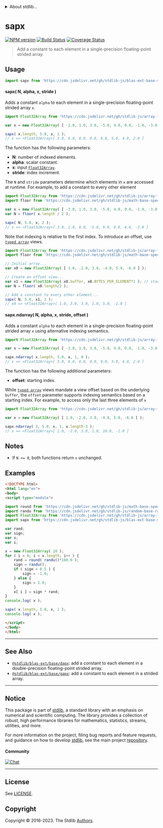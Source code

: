 <!--

@license Apache-2.0

Copyright (c) 2020 The Stdlib Authors.

Licensed under the Apache License, Version 2.0 (the "License");
you may not use this file except in compliance with the License.
You may obtain a copy of the License at

   http://www.apache.org/licenses/LICENSE-2.0

Unless required by applicable law or agreed to in writing, software
distributed under the License is distributed on an "AS IS" BASIS,
WITHOUT WARRANTIES OR CONDITIONS OF ANY KIND, either express or implied.
See the License for the specific language governing permissions and
limitations under the License.

-->


<details>
  <summary>
    About stdlib...
  </summary>
  <p>We believe in a future in which the web is a preferred environment for numerical computation. To help realize this future, we've built stdlib. stdlib is a standard library, with an emphasis on numerical and scientific computation, written in JavaScript (and C) for execution in browsers and in Node.js.</p>
  <p>The library is fully decomposable, being architected in such a way that you can swap out and mix and match APIs and functionality to cater to your exact preferences and use cases.</p>
  <p>When you use stdlib, you can be absolutely certain that you are using the most thorough, rigorous, well-written, studied, documented, tested, measured, and high-quality code out there.</p>
  <p>To join us in bringing numerical computing to the web, get started by checking us out on <a href="https://github.com/stdlib-js/stdlib">GitHub</a>, and please consider <a href="https://opencollective.com/stdlib">financially supporting stdlib</a>. We greatly appreciate your continued support!</p>
</details>

# sapx

[![NPM version][npm-image]][npm-url] [![Build Status][test-image]][test-url] [![Coverage Status][coverage-image]][coverage-url] <!-- [![dependencies][dependencies-image]][dependencies-url] -->

> Add a constant to each element in a single-precision floating-point strided array.



<section class="usage">

## Usage

```javascript
import sapx from 'https://cdn.jsdelivr.net/gh/stdlib-js/blas-ext-base-sapx@esm/index.mjs';
```

#### sapx( N, alpha, x, stride )

Adds a constant `alpha` to each element in a single-precision floating-point strided array `x`.

```javascript
import Float32Array from 'https://cdn.jsdelivr.net/gh/stdlib-js/array-float32@esm/index.mjs';

var x = new Float32Array( [ -2.0, 1.0, 3.0, -5.0, 4.0, 0.0, -1.0, -3.0 ] );

sapx( x.length, 5.0, x, 1 );
// x => <Float32Array>[ 3.0, 6.0, 8.0, 0.0, 9.0, 5.0, 4.0, 2.0 ]
```

The function has the following parameters:

-   **N**: number of indexed elements.
-   **alpha**: scalar constant.
-   **x**: input [`Float32Array`][@stdlib/array/float32].
-   **stride**: index increment.

The `N` and `stride` parameters determine which elements in `x` are accessed at runtime. For example, to add a constant to every other element

```javascript
import Float32Array from 'https://cdn.jsdelivr.net/gh/stdlib-js/array-float32@esm/index.mjs';
import floor from 'https://cdn.jsdelivr.net/gh/stdlib-js/math-base-special-floor@esm/index.mjs';

var x = new Float32Array( [ -2.0, 1.0, 3.0, -5.0, 4.0, 0.0, -1.0, -3.0 ] );
var N = floor( x.length / 2 );

sapx( N, 5.0, x, 2 );
// x => <Float32Array>[ 3.0, 1.0, 8.0, -5.0, 9.0, 0.0, 4.0, -3.0 ]
```

Note that indexing is relative to the first index. To introduce an offset, use [`typed array`][mdn-typed-array] views.

```javascript
import Float32Array from 'https://cdn.jsdelivr.net/gh/stdlib-js/array-float32@esm/index.mjs';
import floor from 'https://cdn.jsdelivr.net/gh/stdlib-js/math-base-special-floor@esm/index.mjs';

// Initial array...
var x0 = new Float32Array( [ 1.0, -2.0, 3.0, -4.0, 5.0, -6.0 ] );

// Create an offset view...
var x1 = new Float32Array( x0.buffer, x0.BYTES_PER_ELEMENT*1 ); // start at 2nd element
var N = floor( x0.length/2 );

// Add a constant to every other element...
sapx( N, 5.0, x1, 2 );
// x0 => <Float32Array>[ 1.0, 3.0, 3.0, 1.0, 5.0, -1.0 ]
```

#### sapx.ndarray( N, alpha, x, stride, offset )

Adds a constant `alpha` to each element in a single-precision floating-point strided array `x` using alternative indexing semantics.

```javascript
import Float32Array from 'https://cdn.jsdelivr.net/gh/stdlib-js/array-float32@esm/index.mjs';

var x = new Float32Array( [ -2.0, 1.0, 3.0, -5.0, 4.0, 0.0, -1.0, -3.0 ] );

sapx.ndarray( x.length, 5.0, x, 1, 0 );
// x => <Float32Array>[ 3.0, 6.0, 8.0, 0.0, 9.0, 5.0, 4.0, 2.0 ]
```

The function has the following additional parameters:

-   **offset**: starting index.

While [`typed array`][mdn-typed-array] views mandate a view offset based on the underlying `buffer`, the `offset` parameter supports indexing semantics based on a starting index. For example, to access only the last three elements of `x`

```javascript
import Float32Array from 'https://cdn.jsdelivr.net/gh/stdlib-js/array-float32@esm/index.mjs';

var x = new Float32Array( [ 1.0, -2.0, 3.0, -4.0, 5.0, -6.0 ] );

sapx.ndarray( 3, 5.0, x, 1, x.length-3 );
// x => <Float32Array>[ 1.0, -2.0, 3.0, 1.0, 10.0, -1.0 ]
```

</section>

<!-- /.usage -->

<section class="notes">

## Notes

-   If `N <= 0`, both functions return `x` unchanged.

</section>

<!-- /.notes -->

<section class="examples">

## Examples

<!-- eslint no-undef: "error" -->

```html
<!DOCTYPE html>
<html lang="en">
<body>
<script type="module">

import round from 'https://cdn.jsdelivr.net/gh/stdlib-js/math-base-special-round@esm/index.mjs';
import randu from 'https://cdn.jsdelivr.net/gh/stdlib-js/random-base-randu@esm/index.mjs';
import Float32Array from 'https://cdn.jsdelivr.net/gh/stdlib-js/array-float32@esm/index.mjs';
import sapx from 'https://cdn.jsdelivr.net/gh/stdlib-js/blas-ext-base-sapx@esm/index.mjs';

var rand;
var sign;
var x;
var i;

x = new Float32Array( 10 );
for ( i = 0; i < x.length; i++ ) {
    rand = round( randu()*100.0 );
    sign = randu();
    if ( sign < 0.5 ) {
        sign = -1.0;
    } else {
        sign = 1.0;
    }
    x[ i ] = sign * rand;
}
console.log( x );

sapx( x.length, 5.0, x, 1 );
console.log( x );

</script>
</body>
</html>
```

</section>

<!-- /.examples -->

<!-- Section for related `stdlib` packages. Do not manually edit this section, as it is automatically populated. -->

<section class="related">

* * *

## See Also

-   <span class="package-name">[`@stdlib/blas-ext/base/dapx`][@stdlib/blas/ext/base/dapx]</span><span class="delimiter">: </span><span class="description">add a constant to each element in a double-precision floating-point strided array.</span>
-   <span class="package-name">[`@stdlib/blas-ext/base/gapx`][@stdlib/blas/ext/base/gapx]</span><span class="delimiter">: </span><span class="description">add a constant to each element in a strided array.</span>

</section>

<!-- /.related -->

<!-- Section for all links. Make sure to keep an empty line after the `section` element and another before the `/section` close. -->


<section class="main-repo" >

* * *

## Notice

This package is part of [stdlib][stdlib], a standard library with an emphasis on numerical and scientific computing. The library provides a collection of robust, high performance libraries for mathematics, statistics, streams, utilities, and more.

For more information on the project, filing bug reports and feature requests, and guidance on how to develop [stdlib][stdlib], see the main project [repository][stdlib].

#### Community

[![Chat][chat-image]][chat-url]

---

## License

See [LICENSE][stdlib-license].


## Copyright

Copyright &copy; 2016-2023. The Stdlib [Authors][stdlib-authors].

</section>

<!-- /.stdlib -->

<!-- Section for all links. Make sure to keep an empty line after the `section` element and another before the `/section` close. -->

<section class="links">

[npm-image]: http://img.shields.io/npm/v/@stdlib/blas-ext-base-sapx.svg
[npm-url]: https://npmjs.org/package/@stdlib/blas-ext-base-sapx

[test-image]: https://github.com/stdlib-js/blas-ext-base-sapx/actions/workflows/test.yml/badge.svg?branch=main
[test-url]: https://github.com/stdlib-js/blas-ext-base-sapx/actions/workflows/test.yml?query=branch:main

[coverage-image]: https://img.shields.io/codecov/c/github/stdlib-js/blas-ext-base-sapx/main.svg
[coverage-url]: https://codecov.io/github/stdlib-js/blas-ext-base-sapx?branch=main

<!--

[dependencies-image]: https://img.shields.io/david/stdlib-js/blas-ext-base-sapx.svg
[dependencies-url]: https://david-dm.org/stdlib-js/blas-ext-base-sapx/main

-->

[chat-image]: https://img.shields.io/gitter/room/stdlib-js/stdlib.svg
[chat-url]: https://app.gitter.im/#/room/#stdlib-js_stdlib:gitter.im

[stdlib]: https://github.com/stdlib-js/stdlib

[stdlib-authors]: https://github.com/stdlib-js/stdlib/graphs/contributors

[umd]: https://github.com/umdjs/umd
[es-module]: https://developer.mozilla.org/en-US/docs/Web/JavaScript/Guide/Modules

[deno-url]: https://github.com/stdlib-js/blas-ext-base-sapx/tree/deno
[umd-url]: https://github.com/stdlib-js/blas-ext-base-sapx/tree/umd
[esm-url]: https://github.com/stdlib-js/blas-ext-base-sapx/tree/esm
[branches-url]: https://github.com/stdlib-js/blas-ext-base-sapx/blob/main/branches.md

[stdlib-license]: https://raw.githubusercontent.com/stdlib-js/blas-ext-base-sapx/main/LICENSE

[@stdlib/array/float32]: https://github.com/stdlib-js/array-float32/tree/esm

[mdn-typed-array]: https://developer.mozilla.org/en-US/docs/Web/JavaScript/Reference/Global_Objects/TypedArray

<!-- <related-links> -->

[@stdlib/blas/ext/base/dapx]: https://github.com/stdlib-js/blas-ext-base-dapx/tree/esm

[@stdlib/blas/ext/base/gapx]: https://github.com/stdlib-js/blas-ext-base-gapx/tree/esm

<!-- </related-links> -->

</section>

<!-- /.links -->
